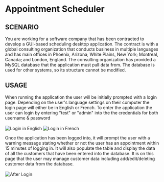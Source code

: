 # Appointment Scheduler

## SCENARIO
You are working for a software company that has been contracted to develop a GUI-based scheduling desktop application. The contract is with a global consulting organization that conducts business in multiple languages and has main offices in Phoenix, Arizona; White Plains, New York; Montreal, Canada; and London, England. The consulting organization has provided a MySQL database that the application must pull data from. The database is used for other systems, so its structure cannot be modified.

## USAGE
When running the application the user will be initially prompted with a login page. Depending on the user's language settings on their computer the login page will either be in English or French. To enter the application the user can login by entering "test" or "admin" into the the credentials for both username & password <br/> <br/>
<img src="https://i.imgur.com/gYZyqFv.png" alt="Login in English"/>
<img src="https://i.imgur.com/J5MqbrR.png" alt="Login in French"/>
<br/>

Once the application has been logged into, it will prompt the user with a warning message stating whether or not the user has an appointment within 15 minutes of logging in. It will also populate the table and display the data of all the customers that have been entered into the database. It is on this page that the user may manage customer data including add/edit/deleting customer data from the database. <br/> <br/>
<img src="https://i.imgur.com/GZkAXhR.png" alt="After Login"/>
